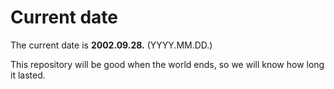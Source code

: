# Current date

The current date is **2002.09.28.** (YYYY.MM.DD.)

This repository will be good when the world ends, so we will know how long it lasted.